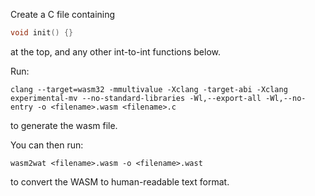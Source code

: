 Create a C file containing

```c
void init() {}
```

at the top, and any other int-to-int functions below.

Run:

```shell
clang --target=wasm32 -mmultivalue -Xclang -target-abi -Xclang experimental-mv --no-standard-libraries -Wl,--export-all -Wl,--no-entry -o <filename>.wasm <filename>.c
```

to generate the wasm file.

You can then run:

```shell
wasm2wat <filename>.wasm -o <filename>.wast
```

to convert the WASM to human-readable text format.
